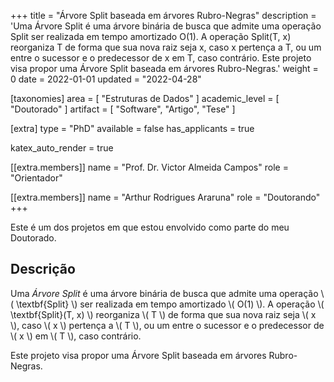 +++
title = "Árvore Split baseada em árvores Rubro-Negras"
description = 'Uma Árvore Split é uma árvore binária de busca que admite uma operação Split ser realizada em tempo amortizado O(1). A operação Split(T, x) reorganiza T de forma que sua nova raiz seja x, caso x pertença a T, ou um entre o sucessor e o predecessor de x em T, caso contrário. Este projeto visa propor uma Árvore Split baseada em árvores Rubro-Negras.'
weight = 0
date = 2022-01-01
updated = "2022-04-28"

[taxonomies]
area = [ "Estruturas de Dados" ]
academic_level = [ "Doutorado" ]
artifact = [ "Software", "Artigo", "Tese" ]

[extra]
type = "PhD"
available = false
has_applicants = true

katex_auto_render = true

[[extra.members]]
name = "Prof. Dr. Victor Almeida Campos"
role = "Orientador"

[[extra.members]]
name = "Arthur Rodrigues Araruna"
role = "Doutorando"
+++

Este é um dos projetos em que estou envolvido como parte do meu Doutorado.

## Descrição

Uma _Árvore Split_ é uma árvore binária de busca que admite uma operação \\( \textbf{Split} \\) ser realizada em tempo amortizado \\( O(1) \\). A operação \\( \textbf{Split}(T, x) \\) reorganiza \\( T \\) de forma que sua nova raiz seja \\( x \\), caso \\( x \\) pertença a \\( T \\), ou um entre o sucessor e o predecessor de \\( x \\) em \\( T \\), caso contrário.

Este projeto visa propor uma Árvore Split baseada em árvores Rubro-Negras.
